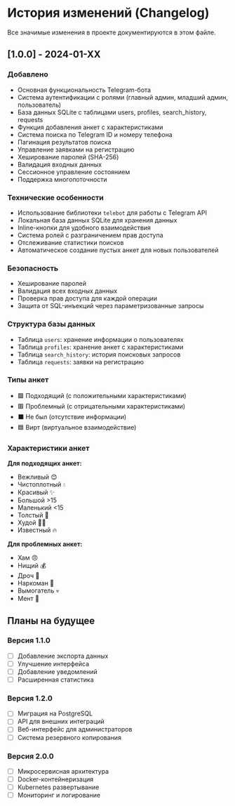 # История изменений (Changelog)

Все значимые изменения в проекте документируются в этом файле.

## [1.0.0] - 2024-01-XX

### Добавлено
- Основная функциональность Telegram-бота
- Система аутентификации с ролями (главный админ, младший админ, пользователь)
- База данных SQLite с таблицами users, profiles, search_history, requests
- Функция добавления анкет с характеристиками
- Система поиска по Telegram ID и номеру телефона
- Пагинация результатов поиска
- Управление заявками на регистрацию
- Хеширование паролей (SHA-256)
- Валидация входных данных
- Сессионное управление состоянием
- Поддержка многопоточности

### Технические особенности
- Использование библиотеки `telebot` для работы с Telegram API
- Локальная база данных SQLite для хранения данных
- Inline-кнопки для удобного взаимодействия
- Система ролей с разграничением прав доступа
- Отслеживание статистики поисков
- Автоматическое создание пустых анкет для новых пользователей

### Безопасность
- Хеширование паролей
- Валидация всех входных данных
- Проверка прав доступа для каждой операции
- Защита от SQL-инъекций через параметризованные запросы

### Структура базы данных
- Таблица `users`: хранение информации о пользователях
- Таблица `profiles`: хранение анкет с характеристиками
- Таблица `search_history`: история поисковых запросов
- Таблица `requests`: заявки на регистрацию

### Типы анкет
- 🟩 Подходящий (с положительными характеристиками)
- 🟥 Проблемный (с отрицательными характеристиками)
- ⬛️ Не был (отсутствие информации)
- 🟦 Вирт (виртуальное взаимодействие)

### Характеристики анкет
**Для подходящих анкет:**
- Вежливый 😊
- Чистоплотный 💧
- Красивый ✨
- Большой >15
- Маленький <15
- Толстый 🍔
- Худой 🧍‍♂️
- Известный 🔥

**Для проблемных анкет:**
- Хам 😠
- Нищий 💰
- Дроч 🤦
- Наркоман 💉
- Вымогатель 💀
- Мент 👮

## Планы на будущее

### Версия 1.1.0
- [ ] Добавление экспорта данных
- [ ] Улучшение интерфейса
- [ ] Добавление уведомлений
- [ ] Расширенная статистика

### Версия 1.2.0
- [ ] Миграция на PostgreSQL
- [ ] API для внешних интеграций
- [ ] Веб-интерфейс для администраторов
- [ ] Система резервного копирования

### Версия 2.0.0
- [ ] Микросервисная архитектура
- [ ] Docker-контейнеризация
- [ ] Kubernetes развертывание
- [ ] Мониторинг и логирование

